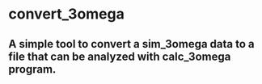 # convert_3omega
A simple tool to convert a sim_3omega data to a file that can be analyzed with calc_3omega program.
---
